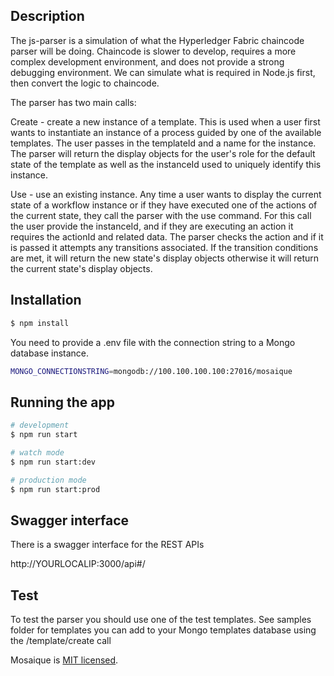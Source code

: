 ## Description
The js-parser is a simulation of what the Hyperledger Fabric chaincode parser will be doing.  Chaincode is slower to develop, requires a more complex development environment, and does not provide a strong debugging environment.  We can simulate what is required in Node.js first, then convert the logic to chaincode.  

The parser has two main calls:

Create - create a new instance of a template.  This is used when a user first wants to instantiate an instance of a process guided by one of the available templates.  The user passes in the templateId and a name for the instance.  The parser will return the display objects for the user's role for the default state of the template as well as the instanceId used to uniquely identify this instance.

Use - use an existing instance.  Any time a user wants to display the current state of a workflow instance or if they have executed one of the actions of the current state, they call the parser with the use command.  For this call the user provide the instanceId, and if they are executing an action it requires the actionId and related data.  The parser checks the action and if it is passed it attempts any transitions associated.  If the transition conditions are met, it will return the new state's display objects otherwise it will return the current state's display objects.

## Installation

```bash
$ npm install
```

You need to provide a .env file with the connection string to a Mongo database instance.

```bash
MONGO_CONNECTIONSTRING=mongodb://100.100.100.100:27016/mosaique
```

## Running the app

```bash
# development
$ npm run start

# watch mode
$ npm run start:dev

# production mode
$ npm run start:prod
```

## Swagger interface

There is a swagger interface for the REST APIs

http://YOURLOCALIP:3000/api#/

## Test

To test the parser you should use one of the test templates. See samples folder for templates you can add to your Mongo templates database using the /template/create call

Mosaique is [MIT licensed](LICENSE).
